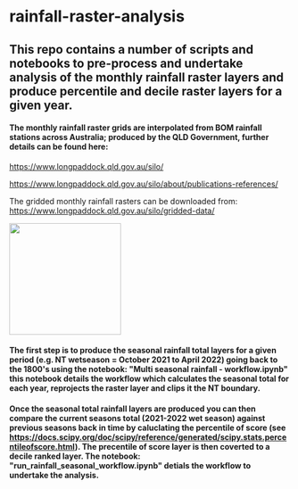 # rainfall-raster-analysis
## This repo contains a number of scripts and notebooks to pre-process and undertake analysis of the monthly rainfall raster layers and produce percentile and decile raster layers for a given year. 

#### The monthly rainfall raster grids are interpolated from BOM rainfall stations across Australia; produced by the QLD Government, further details can be found here:
https://www.longpaddock.qld.gov.au/silo/ 

https://www.longpaddock.qld.gov.au/silo/about/publications-references/

The gridded monthly rainfall rasters can be downloaded from: https://www.longpaddock.qld.gov.au/silo/gridded-data/ 

<img src="[https://github.com/gwstaben/rainfall-raster-analysis/blob/main/png/month_rainfall.png]" width="200" height="200" />

#### The first step is to produce the seasonal rainfall total layers for a given period (e.g. NT wetseason = October 2021 to April 2022) going back to the 1800's using the notebook: "Multi seasonal rainfall - workflow.ipynb" this notebook details the workflow which calculates the seasonal total for each year, reprojects the raster layer and clips it the NT boundary.   

#### Once the seasonal total rainfall layers are produced you can then compare the current seasons total (2021-2022 wet season) against previous seasons back in time by caluclating the percentile of score (see https://docs.scipy.org/doc/scipy/reference/generated/scipy.stats.percentileofscore.html). The precentile of score layer is then coverted to a decile ranked layer. The notebook: "run_rainfall_seasonal_workflow.ipynb" detials the workflow to undertake the analysis.     


